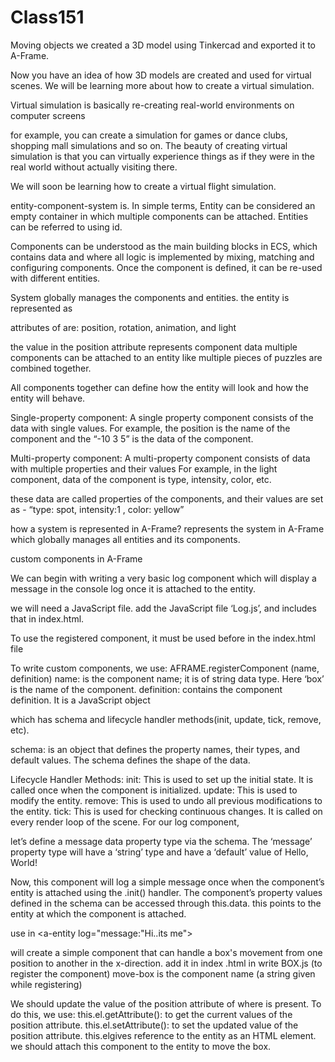# Class151
Moving objects
we created a 3D model using Tinkercad and exported it to A-Frame.

Now you have an idea of how 3D models are created and used for virtual scenes. We will be learning more about how to create a virtual simulation.

Virtual simulation is basically re-creating real-world environments on computer screens

for example, you can create a simulation for games or dance clubs, shopping mall simulations and so on. The beauty of creating virtual simulation is that you can virtually experience things as if they were in the real world without actually visiting there.

We will soon be learning how to create a virtual flight simulation.

entity-component-system is. In simple terms, Entity can be considered an empty container in which multiple components can be attached. Entities can be referred to using id.

Components can be understood as the main building blocks in ECS, which contains data and where all logic is implemented by mixing, matching and configuring components. Once the component is defined, it can be re-used with different entities.

System globally manages the components and entities.
the entity is represented as

attributes of are: position, rotation, animation, and light

the value in the position attribute represents component data
multiple components can be attached to an entity like multiple pieces of puzzles are combined together.

All components together can define how the entity will look and how the entity will behave.

Single-property component: A single property component consists of the data with single values. For example, the position is the name of the component and the “-10 3 5” is the data of the component.

Multi-property component: A multi-property component consists of data with multiple properties and their values For example, in the light component, data of the component is type, intensity, color, etc.

these data are called properties of the components, and their values are set as - “type: spot, intensity:1 , color: yellow”

how a system is represented in A-Frame? represents the system in A-Frame which globally manages all entities and its components.

custom components in A-Frame

We can begin with writing a very basic log component which will display a message in the console log once it is attached to the entity.

we will need a JavaScript file. add the JavaScript file ‘Log.js’, and includes that in index.html.

To use the registered component, it must be used before in the index.html file

To write custom components, we use: AFRAME.registerComponent (name, definition) name: is the component name; it is of string data type. Here ‘box’ is the name of the component. definition: contains the component definition. It is a JavaScript object

which has schema and lifecycle handler methods(init, update, tick, remove, etc).

schema: is an object that defines the property names, their types, and default values. The schema defines the shape of the data.

Lifecycle Handler Methods: init: This is used to set up the initial state. It is called once when the component is initialized. update: This is used to modify the entity. remove: This is used to undo all previous modifications to the entity. tick: This is used for checking continuous changes. It is called on every render loop of the scene.
For our log component,

let’s define a message data property type via the schema. The ‘message’ property type will have a ‘string’ type and have a ‘default’ value of Hello, World!

Now, this component will log a simple message once when the component’s entity is attached using the .init() handler.
The component’s property values defined in the schema can be accessed through this.data. this points to the entity at which the component is attached.

use in <a-entity log="message:"Hi..its me">

will create a simple component that can handle a box's movement from one position to another in the x-direction. add it in index .html in <script></script>
write BOX.js (to register the component) move-box is the component name (a string given while registering)

We should update the value of the position attribute of where is present. To do this, we use: this.el.getAttribute(): to get the current values of the position attribute. this.el.setAttribute(): to set the updated value of the position attribute. this.elgives reference to the entity as an HTML element.
we should attach this component to the entity to move the box.
